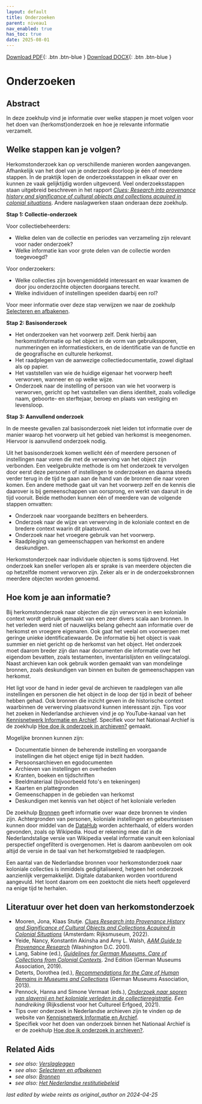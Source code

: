 ```yaml
---
layout: default
title: Onderzoeken
parent: niveau1
nav_enabled: true
has_toc: true
date: 2025-08-01
--- 
```



[Download PDF](https://raw.githubusercontent.com/colonial-heritage/research-guides-dev/refs/heads/main/EXPORTS/PDF/niveau1/Dutch/DoingResearch.pdf){: .btn .btn-blue }     [Download DOCX](https://raw.githubusercontent.com/colonial-heritage/research-guides-dev/refs/heads/main/EXPORTS/DOCX/niveau1/Dutch/DoingResearch.docx){: .btn .btn-blue }


# Onderzoeken


## Abstract

In deze zoekhulp vind je informatie over welke stappen je moet volgen voor het doen van (herkomst)onderzoek en hoe je relevante informatie verzamelt.

## Welke stappen kan je volgen?

Herkomstonderzoek kan op verschillende manieren worden aangevangen. Afhankelijk van het doel van je onderzoek doorloop je één of meerdere stappen. In de praktijk lopen de onderzoeksstappen in elkaar over en kunnen ze vaak gelijktijdig worden uitgevoerd. Veel onderzoeksstappen staan uitgebreid beschreven in het rapport _[Clues; Research into provenance history and significance of cultural objects and collections acquired in colonial situations](https://d3mb4k8bvt6xe4.cloudfront.net/2022-03/Clues_Final_Report_PPROCE.pdf)_. Andere naslagwerken staan onderaan deze zoekhulp.

**Stap 1: Collectie-onderzoek**

Voor collectiebeheerders: 
- Welke delen van de collectie en periodes van verzameling zijn relevant voor nader onderzoek? 
- Welke informatie kan voor grote delen van de collectie worden toegevoegd?

Voor onderzoekers: 
- Welke collecties zijn bovengemiddeld interessant en waar kwamen de door jou onderzochte objecten doorgaans terecht. 
- Welke individuen of instellingen speelden daarbij een rol?

Voor meer informatie over deze stap verwijzen we naar de zoekhulp [Selecteren en afbakenen](https://app.colonialcollections.nl/nl/research-aids/https%3A%2F%2Fn2t%252Enet%2Fark%3A%2F27023%2F2fbf96b4890fa2e37c7c711f524753c6).

**Stap 2: Basisonderzoek**

- Het onderzoeken van het voorwerp zelf. Denk hierbij aan herkomstinformatie op het object in de vorm van gebruikssporen, nummeringen en informatiestickers, en de identificatie van de functie en de geografische en culturele herkomst.
- Het raadplegen van de aanwezige collectiedocumentatie, zowel digitaal als op papier.
- Het vaststellen van wie de huidige eigenaar het voorwerp heeft verworven, wanneer en op welke wijze.
- Onderzoek naar de instelling of persoon van wie het voorwerp is verworven, gericht op het vaststellen van diens identiteit, zoals volledige naam, geboorte- en sterftejaar, beroep en plaats van vestiging en levensloop.

**Stap 3: Aanvullend onderzoek**

In de meeste gevallen zal basisonderzoek niet leiden tot informatie over de manier waarop het voorwerp uit het gebied van herkomst is meegenomen. Hiervoor is aanvullend onderzoek nodig. 

Uit het basisonderzoek komen wellicht één of meerdere personen of instellingen naar voren die met de verwerving van het object zijn verbonden. Een veelgebruikte methode is om het onderzoek te vervolgen door eerst deze personen of instellingen te onderzoeken en daarna steeds verder terug in de tijd te gaan aan de hand van de bronnen die naar voren komen. Een andere methode gaat uit van het voorwerp zelf en de kennis die daarover is bij gemeenschappen van oorsprong, en werkt van daaruit in de tijd vooruit. Beide methoden kunnen één of meerdere van de volgende stappen omvatten:

- Onderzoek naar voorgaande bezitters en beheerders.
- Onderzoek naar de wijze van verwerving in de koloniale context en de bredere context waarin dit plaatsvond.
- Onderzoek naar het vroegere gebruik van het voorwerp.
- Raadpleging van gemeenschappen van herkomst en andere deskundigen.

Herkomstonderzoek naar individuele objecten is soms tijdrovend. Het onderzoek kan sneller verlopen als er sprake is van meerdere objecten die op hetzelfde moment verworven zijn. Zeker als er in de onderzoeksbronnen meerdere objecten worden genoemd.

## Hoe kom je aan informatie?

Bij herkomstonderzoek naar objecten die zijn verworven in een koloniale context wordt gebruik gemaakt van een zeer divers scala aan bronnen. In het verleden werd niet of nauwelijks belang gehecht aan informatie over de herkomst en vroegere eigenaren. Ook gaat het veelal om voorwerpen met geringe unieke identificatiewaarde. De informatie bij het object is vaak summier en niet gericht op de herkomst van het object. Het onderzoek moet daarom breder zijn dan naar documenten die informatie over het eigendom bevatten, zoals testamenten, inventarislijsten en veilingcatalogi. Naast archieven kan ook gebruik worden gemaakt van van mondelinge bronnen, zoals deskundigen van binnen en buiten de gemeenschappen van herkomst.

Het ligt voor de hand in ieder geval de archieven te raadplegen van alle instellingen en personen die het object in de loop der tijd in bezit of beheer hebben gehad. Ook bronnen die inzicht geven in de historische context waarbinnen de verwerving plaatsvond kunnen interessant zijn. Tips voor het zoeken in Nederlandse archieven vind je op YouTube-kanaal van het [Kennisnetwerk Informatie en Archief](https://www.youtube.com/@platformkia). Specifiek voor het Nationaal Archief is de zoekhulp [Hoe doe ik onderzoek in archieven?](https://www.nationaalarchief.nl/onderzoeken/hoe-doe-ik-onderzoek-in-archieven) gemaakt.

Mogelijke bronnen kunnen zijn:

- Documentatie binnen de beherende instelling en voorgaande instellingen die het object enige tijd in bezit hadden.
- Persoonsarchieven en egodocumenten
- Archieven van instellingen en overheden
- Kranten, boeken en tijdschriften
- Beeldmateriaal (bijvoorbeeld foto's en tekeningen)
- Kaarten en plattegronden
- Gemeenschappen in de gebieden van herkomst
- Deskundigen met kennis van het object of het koloniale verleden

De zoekhulp [Bronnen](https://app.colonialcollections.nl/nl/research-aids/https%3A%2F%2Fn2t%252Enet%2Fark%3A%2F27023%2F5f0031f66044adefab19b67b1344b31d) geeft informatie over waar deze bronnen te vinden zijn. Achtergronden van personen, koloniale instellingen en gebeurtenissen kunnen door middel van de [DataHub](https://app.colonialcollections.nl/nl/objects) worden achterhaald, of elders worden gevonden, zoals op Wikipedia. Houd er rekening mee dat in de Nederlandstalige versie van Wikipedia veelal informatie vanuit een koloniaal perspectief ongefilterd is overgenomen. Het is daarom aanbevolen om ook altijd de versie in de taal van het herkomstgebied te raadplegen.

Een aantal van de Nederlandse bronnen voor herkomstonderzoek naar koloniale collecties is inmiddels gedigitaliseerd, hetgeen het onderzoek aanzienlijk vergemakkelijkt. Digitale databanken worden voortdurend aangevuld. Het loont daarom om een zoektocht die niets heeft opgeleverd na enige tijd te herhalen.

## Literatuur over het doen van herkomstonderzoek

- Mooren, Jona, Klaas Stutje. _[Clues Research into Provenance History and Significance of Cultural Objects and Collections Acquired in Colonial Situations](https://www.niod.nl/publicaties/sporen-PPROCE)_ (Amsterdam: Rijksmuseum, 2022). 
- Yeide, Nancy, Konstantin Akinsha and Amy L. Walsh, _[AAM Guide to Provenance Research](https://search.worldcat.org/title/The-AAM-guide-to-provenance-research/oclc/46671065)_ (Washington D.C. 2001).
- Lang, Sabine (ed.), _[Guidelines for German Museums. Care of Collections from Colonial Contexts](https://www.museumsbund.de/publikationen/guidelines-on-dealing-with-collections-from-colonial-contexts-2/)_. 2nd Edition (German Museums Association, 2019).
- Deterts, Dorothea (ed.), _[Recommendations for the Care of Human Remains in Museums and Collections](https://www.museumsbund.de/wp-content/uploads/2017/04/2013-recommendations-for-the-care-of-human-remains.pdf)_ (German Museums Association, 2013).
- Pennock, Hanna and Simone Vermaat (eds.), _[Onderzoek naar sporen van slavernij en het koloniale verleden in de collectieregistratie](https://www.cultureelerfgoed.nl/publicaties/publicaties/2021/01/01/handreikingonderzoek-naar-sporen-van-slavernij-en-het-koloniale-verleden-in-de-collectieregistratie). Een handreiking_ (Rijksdienst voor het Cultureel Erfgoed, 2021).
- Tips over onderzoek in Nederlandse archieven zijn te vinden op de website van [Kennisnetwerk Informatie en Archief](http://kia.pleio.nl/archieftips).
- Specifiek voor het doen van onderzoek binnen het Nationaal Archief is er de zoekhulp [Hoe doe ik onderzoek in archieven?](https://www.nationaalarchief.nl/onderzoeken/hoe-doe-ik-onderzoek-in-archieven).

## Related Aids

 - _see also: [Verslagleggen](niveau1/Dutch/Reporting_20240501.yml)_  
 - _see also: [Selecteren en afbakenen](niveau1/Dutch/SelecterenEnAfbakenen_20240425.yml)_  
 - _see also: [Bronnen](niveau1/Dutch/Sources_20240425.yml)_  
 - _see also: [Het Nederlandse restitutiebeleid](niveau1/Dutch/RestitutionPolicy_20250123.yml)_  



_last edited by wiebe reints as original_author on 2024-04-25_
        